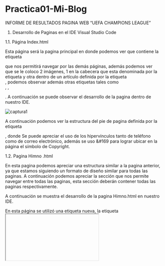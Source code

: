 # Practica01-Mi-Blog

INFORME DE RESULTADOS PAGINA WEB “UEFA CHAMPIONS LEAGUE”
1.	Desarrollo de Paginas en el IDE Visual Studio Code

1.1.	Página Index.html

Esta página será la pagina principal en donde podemos ver que contiene la etiqueta<nav> que nos permitirá navegar por las demás páginas, además podemos ver que se le coloco 2 imágenes, 1 en la cabecera que esta denominada por la etiqueta <head> y otra dentro de un artículo definida por la etiqueta <article> , podemos observar además otras etiquetas tales como <aside>, <body>, <p>. A continuación se puede observar el desarrollo de la pagina dentro de nuestro IDE.

![captura1]( file:///C:/Users/Joel%20Vasquez/Desktop/Capturas/1.png.pn)



 

A continuación podemos ver la estructura del pie de pagina definida por la etiqueta <footer>, donde 
Se puede apreciar el uso de los hipervínculos tanto de teléfono como de correo electrónico, además 
se uso &#169 para lograr ubicar en la página el símbolo de Copyright.


 




1.2.	Pagina Himno .html

En esta pagina podemos apreciar una estructura similar a la pagina anterior, ya que estamos siguiendo un formato de diseño similar para todas las paginas. A continuación podemos apreciar la sección que nos permite navegar entre todas las paginas, esta sección deberán contener todas las paginas respectivamente.

    

A continuación se muestra el desarrollo de la pagina Himno.html en nuestro IDE.

 




 



             




En esta página se utilizó una etiqueta nueva, la etiqueta <iframe> la cual nos permite insertar 
O compartir videos de varias plataformas de videos. En este caso la utilizamos para compartir un video de la plataforma YouTube. La etiqueta <center> se utilizó nada mas para ubicar nuestro video en el centro de la página, al igual que se la utilizo para poder centrar las imágenes.


 


A demás se utilizo la etiqueta <em> la que nos permite poner en cursiva cualquier texto, tal como lo podemos observar a continuación.


 


A continuación podemos ver la estructura del pie de página definida por la etiqueta <footer>, donde 
Se puede apreciar el uso de los hipervínculos tanto de teléfono como de correo electrónico, además 
se usó &#169 para lograr ubicar en la página el símbolo de Copyright además este pie de página va 
entre la etiqueta <footer>.


 








1.3.	 Pagina fase Nockout.html

A continuación veremos el desarrollo de la página siguiendo la estructura que más adelante se mostrara.
Se utilizo el formato similar a las paginas anteriores únicamente en esta página no se añadió la etiqueta <iframe> la cual nos permitía visualizar videos ya que en esta página no era necesaria.

                    
















 



A continuación podemos ver la estructura del pie de página definida por la etiqueta <footer>, donde 
Se puede apreciar el uso de los hipervínculos tanto de teléfono como de correo electrónico, además 
se usó &#169 para lograr ubicar en la página el símbolo de Copyright además este pie de página va 
entre la etiqueta <footer>.


 







1.4.	Página Trofeo.html

 A continuación se detalla el proceso de realización de la página Trofeo.html, mostraremos también el uso de la                                                                                                                  listas ordenadas tal y como se pedía en uno de los puntos de este informe. Se volvió a aplicar la etiqueta <iframe> para insertar un nuevo video.


 

           En la imagen  vemos el uso de las listas desordenadas dentro de la etiqueta que permite navegar entre páginas.
               

La etiqueta <ul> define una lista desordenada, esta etiqueta será usada junto a la etiqueta <li> para así poder  complementar y crear las listas.



	 













                  



A continuación podemos ver la estructura del pie de página definida por la etiqueta <footer>, donde 
Se puede apreciar el uso de los hipervínculos tanto de teléfono como de correo electrónico, además 
se usó &#169 para lograr ubicar en la página el símbolo de Copyright además este pie de página va 
entre la etiqueta <footer>.











1.5.	Página Premios.html

A continuación se detalla el desarrollo de la pagina Premios.html en donde se pude ver el formato
correcto para su realización.





























A continuación se detalla el código para la creación de una tabla con el siguiente formato.

                                

Y aquí podemos ver el código :








   


























A continuación podemos ver la estructura del pie de página definida por la etiqueta <footer>, donde 
Se puede apreciar el uso de los hipervínculos tanto de teléfono como de correo electrónico, además 
se usó &#169 para lograr ubicar en la página el símbolo de Copyright además este pie de página va 
entre la etiqueta <footer>.


 




A continuación se muestra la estructura con la que se desarrolló cada una de las páginas.
















    





A continuación se detalla las principales etiquetas con las que se trabajó en este proyecto, nombraremos algunas de
las más importantes.


-	<html>  : engloba todo el documento.
-	<head> : Delimita el encabezado de Documento.
-	<body> : Delimita el cuerpo del Documento.
-	<nav>   : Etiqueta que nos permite navegar entre páginas.
-	<aside> :  Representa una parte de un documento cuyo contenido solo está relacionado indirectamente   con el contenido principal.
-	<footer> : Pie de pagina
-	<iframe> : Marco incrustado en el documento.
-	<img> : Insertar una imagen.


2.	Comprobación de páginas con la Herramienta W3C.


2.1.	Página Index.html.

Como se puede apreciar en la imagen la pagina cuenta  con 2 errores ya que nos pide el uso de css y en este momento  no los estamos aplicando. Para poder verificar la pagina lo hicimos en la opción subir archivo, posteriormente señalamos la pagina respectiva y le damos clic en Comprobar.

































        
2.2.	Página Himno.hml.

Aquí podemos ver la siguiente página Himno.html en la que nos encontramos únicamente con los mismos errores que en la página anterior ya que no estamos usando css para poder centrar nuestras imágenes en la página.



2.3.	Pagina Fase Nockout.html

Aquí podemos apreciar los resultados de la pagina nombrada anteriormente , como podemos ver los errores
son de igual forma que las anteriores paginas por no hacer uso de css.

 























2.4.	Página  Premios.html

Aquí podemos aprecia la verificación de la página Premios.html en la herramienta W3C.
 
       

	
2.5.	Página Trofeo.html

Comprobación página Trofeo.html en el programa W3C, de igual manera solo contiene errores por el uso de css que no está implementado.

 


-	URL “Practica01 – Mi Blog”: Usuario joel069              https://github.com/joel069/Practica01-Mi-Blog
-	URL Tutorial :                             Usuario joel069                https://github.com/joel069/Tutorial

RESULTADO(S) OBTENIDO(S): 
• 	Tener el conocimiento suficiente para que el estudiante pueda entender y organizar de una mejor manera los sitios de web y de negocios en Internet 

CONCLUSIONES:  
•	Los estudiantes podrán organizar sitios web basados en el lenguaje de etiquetado HTML.
•	Realizar la creación de una página web usando la herramienta Visual Studio para reforzar lo aprendido en clase.
•	Comprender el uso de etiquetas y estructuras antes de empezar el uso de CSS.
•	Estructurar un página web y comprender paso a paso su estructura.
RECOMENDACIONES:  
	• 	Probar la solución de la práctica en al menos tres navegadores web; Google Chrome, Firefox y Safari.




 

 
 
Docente:  Ing. Gabriel León Paredes, PhD.                Estudiante:  Vasquez Fajardo Franklin Joel


Firma:                         Firma:         
 

